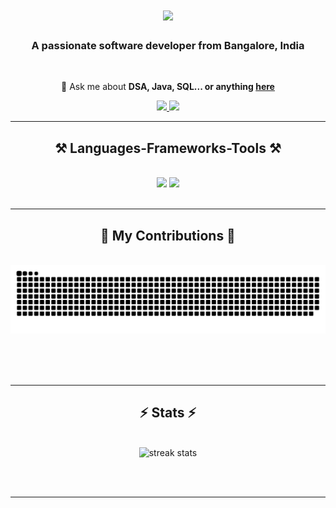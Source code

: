 <!--<img align="right" src="https://visitor-badge.laobi.icu/badge?page_id=LOGITH2003.LOGITH2003" /-->

<h1 align="center">
    <img src="https://readme-typing-svg.herokuapp.com/?font=Righteous&size=35&center=true&vCenter=true&width=500&height=70&duration=4000&lines=Hi+There!+👋;+I'm+logith+Jagadeesan!;" />
</h1>

<h3 align="center">A passionate software developer from Bangalore, India</h3>

<br/>

<div align="center">
 
 <!--🔭 I’m currently working on **a marketplace**-->
 
 <!--🌱 I’m currently learning **Web Development, SpringBoot, AWS**-->

💬 Ask me about **DSA, Java, SQL... or anything [here](https://github.com/LOGITH2003/Leetcode)**

<!--⚡ Fun fact **Game of Thrones Night's Watch cloaks are made from Ikea rugs**-->

 </div>
 
<div align="center"> 
  <a href="mailto:pedro.salesjlogith7@gmail.com">
    <img src="https://img.shields.io/badge/Gmail-333333?style=for-the-badge&logo=gmail&logoColor=red" />
  </a>
  <a href="https://linkedin.com/in/logith-j-april04="_blank">
    <img src="https://img.shields.io/badge/LinkedIn-0077B5?style=for-the-badge&logo=linkedin&logoColor=white" target="_blank"/>
  </a>
<!--   <a href="https://salesp07.github.io" target="_blank">
     <img src="https://img.shields.io/badge/Portfolio-FF5722?style=for-the-badge&logo=todoist&logoColor=white" target="_blank" /> <!-- sqlite, safari, google-chrome are other good icon options>
  </a> -->
</div>

 <hr/>
 
<h2 align="center">⚒️ Languages-Frameworks-Tools ⚒️</h2>
<br/>
<div align="center">
    <img src="https://skillicons.dev/icons?i=html,css,vscode,github,figma,php,laravel" />
    <img src="https://skillicons.dev/icons?i=python,dart,flutter,firebase,java,mysql,visualstudio" /><br>
</div>

<br/>
<hr/>

<div align="center">
  <h2>🐍 My Contributions 🐍</h2>
  <br>
  <img alt="snake eating my contributions" src="https://raw.githubusercontent.com/LOGITH2003/LOGITH2003/output/github-contribution-grid-snake.svg" />
  
  <br/><br/><br/>
</div>

<hr/>

<h2 align="center">⚡ Stats ⚡</h2>
<br>
<div align=center>
  <img width=390 src="https://github-readme-streak-stats-salesp07.vercel.app/?user=LOGITH2003&count_private=true&theme=react&border_radius=10" alt="streak stats"/>
   
  <!--img width=390 src="https://github-readme-stats-salesp07.vercel.app/api?username=LOGITH2003&count_private=true&show_icons=true&theme=react&rank_icon=github&border_radius=10" alt="readme stats" />
  <br/-->
  <!--br>
   <img width=390 alt="snake eating my contributions" src="https://leetcard.jacoblin.cool/logith_04?theme=dark&font=Noto%20Sans%20Deseret&ext=heatmap" /-->
</div>

<br/><br/>

<hr/>

<br/>

<!--div align="center">
<a href='https://ko-fi.com/V7V4RAK9C' target='_blank'><img height='64' style='border:0px;height:64px;' src='https://storage.ko-fi.com/cdn/kofi1.png?v=3' border='0' alt='Buy Me a Coffee at ko-fi.com' /></a>
</div>

<br/-->
